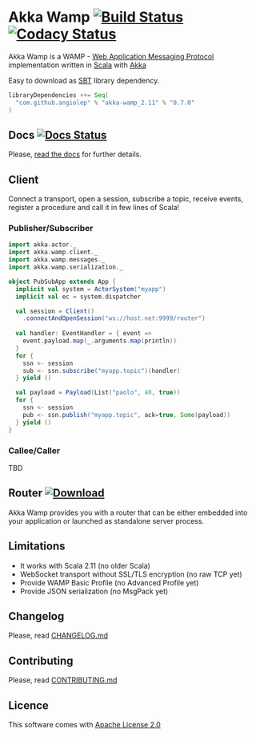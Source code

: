 # Akka Wamp [![Build Status][travis-image]][travis-url] [![Codacy Status][codacy-image]][codacy-url] 
     
Akka Wamp is a WAMP - [Web Application Messaging Protocol](http://wamp-proto.org/) implementation written in [Scala](http://scala-lang.org/) with [Akka](http://akka.io/)

Easy to download as [SBT](http://www.scala-sbt.org/) library dependency.

```scala
libraryDependencies ++= Seq(
  "com.github.angiolep" % "akka-wamp_2.11" % "0.7.0"
)  
```

## Docs [![Docs Status][docs-image]][docs-url] 
Please, [read the docs](http://akka-wamp.readthedocs.io/) for further details.


## Client
Connect a transport, open a session, subscribe a topic, receive events, register a procedure and call it in few lines of Scala!

### Publisher/Subscriber

```scala
import akka.actor._
import akka.wamp.client._
import akka.wamp.messages._
import akka.wamp.serialization._

object PubSubApp extends App {
  implicit val system = ActorSystem("myapp")
  implicit val ec = system.dispatcher

  val session = Client()
    .connectAndOpenSession("ws://host.net:9999/router")
  
  val handler: EventHandler = { event =>
    event.payload.map(_.arguments.map(println))
  }
  for { 
    ssn <- session
    sub <- ssn.subscribe("myapp.topic")(handler)
  } yield ()

  val payload = Payload(List("paolo", 40, true))
  for {
    ssn <- session
    pub <- ssn.publish("myapp.topic", ack=true, Some(payload))
  } yield ()
}
```

### Callee/Caller
TBD

 
## Router [![Download][download-image]][download-url]
Akka Wamp provides you with a router that can be either embedded into your application or launched as standalone server process.

## Limitations

 * It works with Scala 2.11 (no older Scala)
 * WebSocket transport without SSL/TLS encryption (no raw TCP yet)  
 * Provide WAMP Basic Profile (no Advanced Profile yet)
 * Provide JSON serialization (no MsgPack yet)

## Changelog
Please, read [CHANGELOG.md](CHANGELOG.md)

## Contributing
Please, read [CONTRIBUTING.md](CONTRIBUTING.md)

## Licence 
This software comes with [Apache License 2.0](http://www.apache.org/licenses/LICENSE-2.0)



[travis-image]: https://travis-ci.org/angiolep/akka-wamp.svg?branch=master
[travis-url]: https://travis-ci.org/angiolep/akka-wamp

[codacy-image]: https://api.codacy.com/project/badge/grade/f66d939188b944bbbfacde051a015ca1
[codacy-url]: https://www.codacy.com/app/paolo-angioletti/akka-wamp

[docs-image]: https://readthedocs.org/projects/akka-wamp/badge/?version=latest
[docs-url]: http://akka-wamp.readthedocs.io/en/latest/?badge=latest

[download-image]: https://api.bintray.com/packages/angiolep/universal/akka-wamp/images/download.svg
[download-url]: https://bintray.com/angiolep/universal/akka-wamp/_latestVersion
 